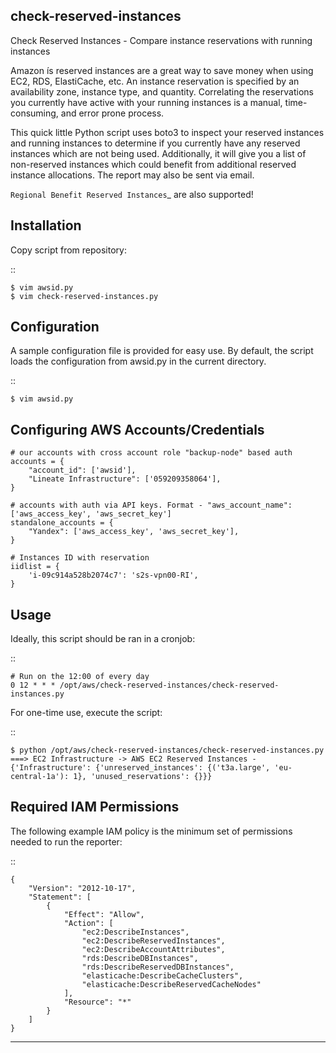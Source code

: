 check-reserved-instances
--------------------------

Check Reserved Instances - Compare instance reservations with running
instances

Amazon ís reserved instances are a great way to save money when using
EC2, RDS, ElastiCache, etc. An instance reservation is specified by an
availability zone, instance type, and quantity. Correlating the
reservations you currently have active with your running instances is a
manual, time-consuming, and error prone process.

This quick little Python script uses boto3 to inspect your reserved
instances and running instances to determine if you currently have any
reserved instances which are not being used. Additionally, it will give
you a list of non-reserved instances which could benefit from additional
reserved instance allocations. The report may also be sent via email.

`Regional Benefit Reserved Instances`_ are also supported!

Installation
------------

Copy script from repository:

::

    $ vim awsid.py
    $ vim check-reserved-instances.py

Configuration
-------------

A sample configuration file is provided for easy use. By default, the
script loads the configuration from awsid.py in the current directory.

::

    $ vim awsid.py

Configuring AWS Accounts/Credentials
------------------------------------

    # our accounts with cross account role "backup-node" based auth
    accounts = {
        "account_id": ['awsid'],
	    "Lineate Infrastructure": ['059209358064'],
    }

    # accounts with auth via API keys. Format - "aws_account_name": ['aws_access_key', 'aws_secret_key']
    standalone_accounts = {
        "Yandex": ['aws_access_key', 'aws_secret_key'],
    }
    
    # Instances ID with reservation
    iidlist = {
        'i-09c914a528b2074c7': 's2s-vpn00-RI',
    }

Usage
-----

Ideally, this script should be ran in a cronjob:

::

    # Run on the 12:00 of every day
    0 12 * * * /opt/aws/check-reserved-instances/check-reserved-instances.py

For one-time use, execute the script:

::

    $ python /opt/aws/check-reserved-instances/check-reserved-instances.py
    ===> EC2 Infrastructure -> AWS EC2 Reserved Instances - {'Infrastructure': {'unreserved_instances': {('t3a.large', 'eu-central-1a'): 1}, 'unused_reservations': {}}}

Required IAM Permissions
------------------------

The following example IAM policy is the minimum set of permissions
needed to run the reporter:

::

    {
        "Version": "2012-10-17",
        "Statement": [
            {
                "Effect": "Allow",
                "Action": [
                    "ec2:DescribeInstances",
                    "ec2:DescribeReservedInstances",
                    "ec2:DescribeAccountAttributes",
                    "rds:DescribeDBInstances",
                    "rds:DescribeReservedDBInstances",
                    "elasticache:DescribeCacheClusters",
                    "elasticache:DescribeReservedCacheNodes"
                ],
                "Resource": "*"
            }
        ]
    }

----------------------------------------------------
